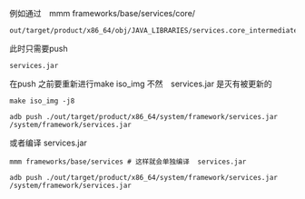 

例如通过　mmm frameworks/base/services/core/

```shell
out/target/product/x86_64/obj/JAVA_LIBRARIES/services.core_intermediates/classes.jack
```

此时只需要push 

```
services.jar
```

在push 之前要重新进行make iso_img 不然　services.jar 是灭有被更新的

```shell
make iso_img -j8

adb push ./out/target/product/x86_64/system/framework/services.jar /system/framework/services.jar
```

或者编译  services.jar

```shell
mmm frameworks/base/services # 这样就会单独编译  services.jar

adb push ./out/target/product/x86_64/system/framework/services.jar /system/framework/services.jar
```

